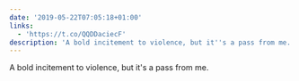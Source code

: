 ```yaml
---
date: '2019-05-22T07:05:18+01:00'
links:
  - 'https://t.co/QQDDaciecF'
description: 'A bold incitement to violence, but it''s a pass from me. '
---
```

A bold incitement to violence, but it's a pass from me. 
